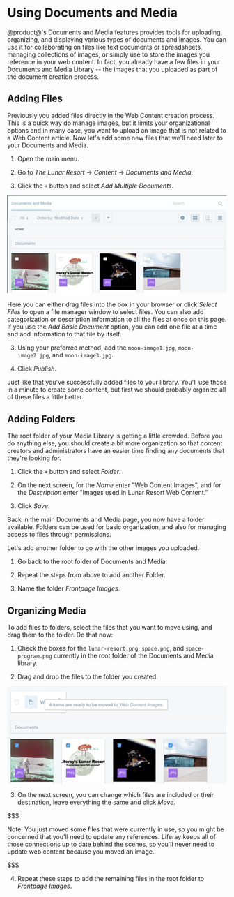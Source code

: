 # Using Documents and Media

@product@'s Documents and Media features provides tools for uploading, 
organizing, and displaying various types of documents and images. You can use
it for collaborating on files like text documents or spreadsheets, managing 
collections of images, or simply use to store the images you reference in your
web content. In fact, you already have a few files in your Documents and Media
Library -- the images that you uploaded as part of the document creation 
process.

## Adding Files

Previously you added files directly in the Web Content creation process. This 
is a quick way do manage images, but it limits your organizational options and
in many case, you want to upload an image that is not related to a Web Content
article. Now let's add some new files that we'll need later to your Documents 
and Media.

1. Open the main menu.

2. Go to *The Lunar Resort* &rarr; *Content* &rarr; *Documents and Media*.

3. Click the `+` button and select *Add Multiple Documents*.

![Figure x: Content Images.](../../../images/001-existing-images.png)

Here you can either drag files into the box in your browser or click *Select
Files* to open a file manager window to select files. You can also add 
categorization or description information to all the files at once on this page.
If you use the *Add Basic Document* option, you can add one file at a time and
add information to that file by itself.

3. Using your preferred method, add the `moon-image1.jpg`, `moon-image2.jpg`,
    and `moon-image3.jpg`. 
    
4. Click *Publish*.

Just like that you've successfully added files to your library. You'll use those
in a minute to create some content, but first we should probably organize all 
of these files a little better.

## Adding Folders

The root folder of your Media Library is getting a little crowded. Before you 
do anything else, you should create a bit more organization so that content 
creators and administrators have an easier time finding any documents that 
they're looking for.

1. Click the `+` button and select *Folder*.

2. On the next screen, for the *Name* enter "Web Content Images", and for the
    *Description* enter "Images used in Lunar Resort Web Content."

3. Click *Save*.

Back in the main Documents and Media page, you now have a folder available. 
Folders can be used for basic organization, and also for managing access to 
files through permissions.

Let's add another folder to go with the other images you uploaded.

1. Go back to the root folder of Documents and Media.

2. Repeat the steps from above to add another Folder.

3. Name the folder *Frontpage Images*.

## Organizing Media

To add files to folders, select the files that you want to move using, and drag 
them to the folder. Do that now:

1. Check the boxes for the `lunar-resort.png`, `space.png`, and 
    `space-program.png` currently in the root folder of the Documents
    and Media library.
    
2. Drag and drop the files to the folder you created.

![Figure x: Dragging files into a folder.](../../../images/001-drag-files.png)

3. On the next screen, you can change which files are included or their 
    destination, leave everything the same and click *Move*.

$$$

Note: You just moved some files that were currently in use, so you might be 
concerned that you'll need to update any references. Liferay keeps all of those
connections up to date behind the scenes, so you'll never need to update web
content because you moved an image.

$$$

4. Repeat these steps to add the remaining files in the root folder to 
    *Frontpage Images*.
    
    
